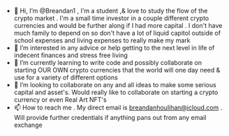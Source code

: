 - 👋 Hi, I’m @Breandan1 , I'm a student ,& love to study the flow of the crypto market . I'm a small time investor in a couple different crypto currencies and would be further along if I had more capital . I don't have much family to depend on so don't have a lot of liquid capitol outside of school expenses and living expenses to really make my mark 
- 👀 I’m interested in any advice or help getting to the next level in life of indecent finances and stress free living 
- 🌱 I’m currently learning to write code and possibly collaborate on starting OUR OWN crypto currencies that the world will one day need & use for a variety of different options 
- 💞️ I’m looking to collaborate on any and all ideas to make some serious capital and asset's. Would really like to collaborate on starting a crypto currency or even Real Art NFT's
- 📫 How to reach me . My direct email is breandanhoulihan@icloud.com . Will provide further credentials if anything pans out from any email exchange 

<!---
Breandan1/Breandan1 is a ✨ special ✨ repository because its `README.md` (this file) appears on your GitHub profile.
You can click the Preview link to take a look at your changes.
--->
